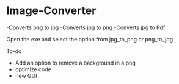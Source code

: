 # Image-Converter

-Converts png to jpg
-Converts jpg to png
-Converts jpg to Pdf

Open the exe and select the option from jpg_to_png or png_to_jpg

To-do
- Add an option to remove a background in a png
- optimize code 
- new GUI 

